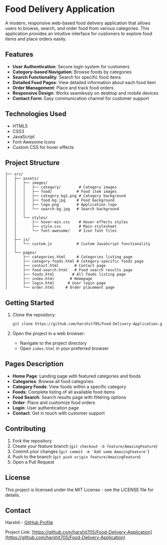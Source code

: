 # Food Delivery Application

A modern, responsive web-based food delivery application that allows users to browse, search, and order food from various categories. This application provides an intuitive interface for customers to explore food items and place orders easily.

## Features

- **User Authentication**: Secure login system for customers
- **Category-based Navigation**: Browse foods by categories
- **Search Functionality**: Search for specific food items
- **Detailed Food Pages**: View detailed information about each food item
- **Order Management**: Place and track food orders
- **Responsive Design**: Works seamlessly on desktop and mobile devices
- **Contact Form**: Easy communication channel for customer support

## Technologies Used

- HTML5
- CSS3
- JavaScript
- Font Awesome Icons
- Custom CSS for hover effects

## Project Structure

```
├── src/
│   ├── assets/
│   │   ├── images/
│   │   │   ├── category/        # Category images
│   │   │   ├── food/           # Food item images
│   │   │   ├── category-bg1.png # Category background
│   │   │   ├── food-bg.jpg     # Food background
│   │   │   ├── logo.png        # Application logo
│   │   │   └── search-bg.jpg   # Search background
│   │   │
│   │   └── styles/
│   │       ├── hover-min.css    # Hover effects styles
│   │       ├── style.css        # Main stylesheet
│   │       └── font-awesome/    # Icon font files
│   │
│   ├── js/
│   │   └── custom.js           # Custom JavaScript functionality
│   │
│   └── pages/
│       ├── categories.html     # Categories listing page
│       ├── category-foods.html # Category-specific foods page
│       ├── contact.html       # Contact page
│       ├── food-search.html   # Food search results page
│       ├── foods.html        # All foods listing page
│       ├── index.html       # Homepage
│       ├── login.html      # User login page
│       └── order.html     # Order placement page
```

## Getting Started

1. Clone the repository:
   ```bash
   git clone https://github.com/harshit705/Food-Delivery-Application.git
   ```

2. Open the project in a web browser:
   - Navigate to the project directory
   - Open `index.html` in your preferred browser

## Pages Description

- **Home Page**: Landing page with featured categories and foods
- **Categories**: Browse all food categories
- **Category Foods**: View foods within a specific category
- **Foods**: Complete listing of all available food items
- **Food Search**: Search results page with filtering options
- **Order**: Place and customize food orders
- **Login**: User authentication page
- **Contact**: Get in touch with customer support

## Contributing

1. Fork the repository
2. Create your feature branch (`git checkout -b feature/AmazingFeature`)
3. Commit your changes (`git commit -m 'Add some AmazingFeature'`)
4. Push to the branch (`git push origin feature/AmazingFeature`)
5. Open a Pull Request

## License

This project is licensed under the MIT License - see the LICENSE file for details.

## Contact

Harshit - [GitHub Profile](https://github.com/harshit705)

Project Link: [https://github.com/harshit705/Food-Delivery-Application](https://github.com/harshit705/Food-Delivery-Application)